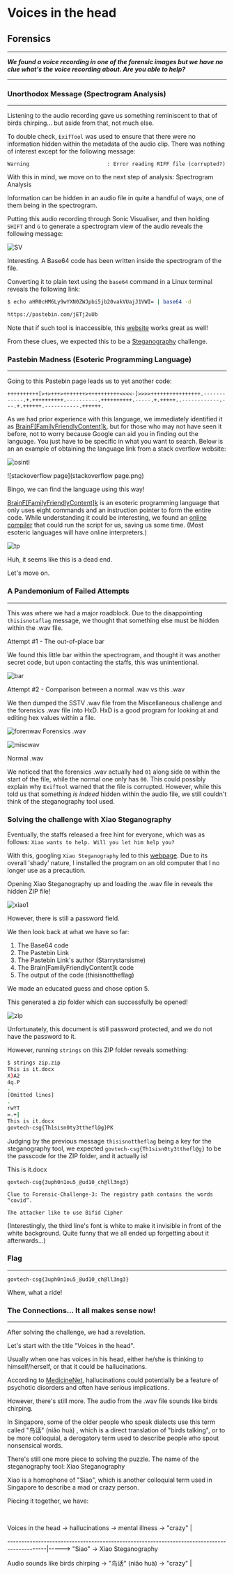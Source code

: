 # Voices in the head 

## Forensics 

_____

***We found a voice recording in one of the forensic images but we have no clue what's the voice recording about. Are you able to help?***

____

### Unorthodox Message (Spectrogram Analysis)

_________

Listening to the audio recording gave us something reminiscent to that of birds chirping... but aside from that, not much else.

To double check, `ExifTool` was used to ensure that there were no information hidden within the metadata of the audio clip. There was nothing of interest except for the following message:

`Warning                         : Error reading RIFF file (corrupted?)`

With this in mind, we move on to the next step of analysis: Spectrogram Analysis

Information can be hidden in an audio file in quite a handful of ways, one of them being in the spectrogram. 

Putting this audio recording through Sonic Visualiser, and then holding `SHIFT` and `G` to generate a spectrogram view of the audio reveals the following message:

![SV](SV.png)



Interesting. A Base64 code has been written inside the spectrogram of the file. 

Converting it to plain text using the `base64` command in a Linux terminal reveals the following link:

```bash
$ echo aHR0cHM6Ly9wYXN0ZWJpbi5jb20vakVUajJ1VWI= | base64 -d

https://pastebin.com/jETj2uUb
```

Note that if such tool is inaccessible, this [website](https://www.base64decode.org/) works great as well!



From these clues, we expected this to be a [Steganography](https://en.wikipedia.org/wiki/Steganography) challenge.



### Pastebin Madness (Esoteric Programming Language)

_______

Going to this Pastebin page leads us to yet another code:

```
++++++++++[>+>+++>+++++++>++++++++++<<<<-]>>>>++++++++++++++++.------------.+.++++++++++.----------.++++++++++.-----.+.+++++..------------.---.+.++++++.-----------.++++++.
```

As we had prior experience with this language, we immediately identified it as [BrainF[FamilyFriendlyContent]k](https://en.wikipedia.org/wiki/Brainfuck), but for those who may not have seen it before, not to worry because Google can aid you in finding out the language. You just have to be specific in what you want to search. Below is an an example of obtaining the language link from a stack overflow website:

![osintl](osintl.png)

![stackoverflow page](stackoverflow page.png)



Bingo, we can find the language using this way!

[BrainF[FamilyFriendlyContent]k](https://en.wikipedia.org/wiki/Brainfuck) is an esoteric programming language that only uses eight commands and an instruction pointer to form the entire code. While understanding it could be interesting, we found an [online compiler](https://www.tutorialspoint.com/execute_brainfk_online.php) that could run the script for us, saving us some time. (Most esoteric languages will have online interpreters.)

![tp](tp.png)

Huh, it seems like this is a dead end. 

Let's move on.



### A Pandemonium of Failed Attempts

_______

This was where we had a major roadblock. Due to the disappointing `thisisnotaflag` message, we thought that something else must be hidden within the .wav file.



Attempt #1 - The out-of-place bar

We found this little bar within the spectrogram, and thought it was another secret code, but upon contacting the staffs, this was unintentional.

![bar](bar.png)



Attempt #2 - Comparison between a normal .wav vs this .wav

We then dumped the SSTV .wav file from the Miscellaneous challenge and the forensics .wav file into HxD. HxD is a good program for looking at and editing hex values within a file.



![forenwav](forenwav.png) Forensics .wav



![miscwav](miscwav.png)

Normal .wav



We noticed that the forensics .wav actually had `01` along side `00` within the start of the file, while the normal one only has `00`. This could possibly explain why `ExifTool` warned that the file is corrupted. However, while this told us that something *is indeed* hidden within the audio file, we still couldn't think of the steganography tool used.



### Solving the challenge with Xiao Steganography

Eventually, the staffs released a free hint for everyone, which was as follows: `Xiao wants to help. Will you let him help you?`



With this, googling `Xiao Steganography` led to this [webpage](https://xiao-steganography.en.softonic.com/). Due to its overall 'shady' nature, I installed the program on an old computer that I no longer use as a precaution.

Opening Xiao Steganography up and loading the .wav file in reveals the hidden ZIP file!

![xiao1](xiao1.png)

However, there is still a password field.

We then look back at what we have so far:

1. The Base64 code
2. The Pastebin Link
3. The Pastebin Link's author (Starrystarsisme)
4. The Brain[FamilyFriendlyContent]k code
5. The output of the code (thisisnottheflag)



We made an educated guess and chose option 5.

This generated a zip folder which can successfully be opened!

![zip](zip.png)

Unfortunately, this document is still password protected, and we do not have the password to it. 

However, running `strings` on this ZIP folder reveals something: 

```bash
$ strings zip.zip
This is it.docx
X)A2
4q.P
.
[Omitted lines]
.
rwYT
=.+|
This is it.docx
govtech-csg{Th1sisn0ty3tthefl@g}PK
```

Judging by the previous message `thisisnottheflag` being a key for the steganography tool, we expected `govtech-csg{Th1sisn0ty3tthefl@g}` to be the passcode for the ZIP folder, and it actually is!



This is it.docx

```
govtech-csg{3uph0n1ou5_@ud10_ch@ll3ng3}

Clue to Forensic-Challenge-3: The registry path contains the words “covid”.

The attacker like to use Bifid Cipher

```

(Interestingly, the third line's font is white to make it invisible in front of the white background. Quite funny that we all ended up forgetting about it afterwards...)



### Flag

______

```
govtech-csg{3uph0n1ou5_@ud10_ch@ll3ng3}
```



Whew, what a ride!



### The Connections... It all makes sense now!

______

After solving the challenge, we had a revelation.

Let's start with the title "Voices in the head". 

Usually when one has voices in his head, either he/she is thinking to himself/herself, or that it could be hallucinations.

According to [MedicineNet](https://www.medicinenet.com/hallucinations/symptoms.htm), hallucinations could potentially be a feature of psychotic disorders and often have serious implications.

However, there's still more. The audio from the .wav file sounds like birds chirping.

In Singapore, some of the older people who speak dialects use this term called "鸟话" (niǎo huà) , which is a direct translation of "birds talking", or to be more colloquial, a derogatory term used to describe people who spout nonsensical words. 

There's still one more piece to solving the puzzle. The name of the steganography tool: Xiao Steganography

Xiao is a homophone of "Siao", which is another colloquial term used in Singapore to describe a mad or crazy person.

Piecing it together, we have:

​																					

Voices in the head -> hallucinations -> mental illness -> "crazy"   |

--------------------------------------------------------------------------------------------|-----> "Siao" -> Xiao Steganography

Audio sounds like birds chirping -> "鸟话" (niǎo huà) -> "crazy"    |

